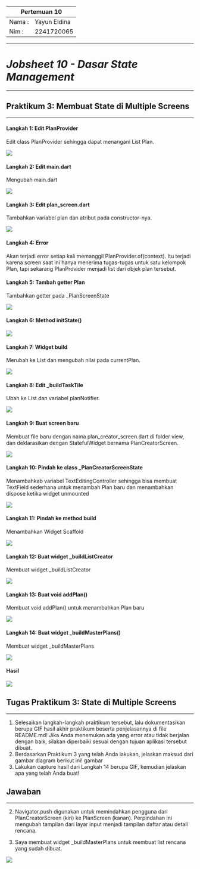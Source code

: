 <table>
    <thead>
        <th style="text-align: center;" colspan="2">Pertemuan 10</th>
    </thead>
    <tbody>
        <tr>
            <td>Nama :</td>
            <td>Yayun Eldina</td>
        </tr>
        <tr>
            <td>Nim :</td>
            <td>2241720065</td>
        </tr>
    </tbody>
</table>

**********
# *Jobsheet 10 - Dasar State Management*
***********

## **Praktikum 3: Membuat State di Multiple Screens**

-----

#### **Langkah 1: Edit PlanProvider**
Edit class PlanProvider sehingga dapat menangani List Plan.

<img src="img/p3.1.png">

#### **Langkah 2: Edit main.dart**
Mengubah main.dart

<img src="img/p3.2.png">

#### **Langkah 3: Edit plan_screen.dart**
Tambahkan variabel plan dan atribut pada constructor-nya.

<img src="img/p3.3.png">

#### **Langkah 4: Error**
Akan terjadi error setiap kali memanggil PlanProvider.of(context). Itu terjadi karena screen saat ini hanya menerima tugas-tugas untuk satu kelompok Plan, tapi sekarang PlanProvider menjadi list dari objek plan tersebut.

#### **Langkah 5: Tambah getter Plan**
Tambahkan getter pada _PlanScreenState

<img src="img/p3.5.png">

#### **Langkah 6: Method initState()**

<img src="img/p3.6.png">

#### **Langkah 7: Widget build**
Merubah ke List dan mengubah nilai pada currentPlan.

<img src="img/p3.7.png">

#### **Langkah 8: Edit _buildTaskTile**
Ubah ke List dan variabel planNotifier.

<img src="img/p3.8.png">


#### **Langkah 9: Buat screen baru**
Membuat file baru dengan nama plan_creator_screen.dart di folder view, dan deklarasikan dengan StatefulWidget bernama PlanCreatorScreen.

<img src="img/p3.9.png">

#### **Langkah 10: Pindah ke class _PlanCreatorScreenState**
Menambahkab variabel TextEditingController sehingga bisa membuat TextField sederhana untuk menambah Plan baru dan menambahkan dispose ketika widget unmounted

<img src="img/p3.10.png">

#### **Langkah 11: Pindah ke method build**
Menambahkan Widget Scaffold

<img src="img/p3.11.png">

#### **Langkah 12: Buat widget _buildListCreator**
Membuat widget _buildListCreator

<img src="img/p3.12.png">

#### **Langkah 13: Buat void addPlan()**
Membuat void addPlan() untuk menambahkan Plan baru

<img src="img/p3.13.png">

#### **Langkah 14: Buat widget _buildMasterPlans()**
Membuat widget _buildMasterPlans

<img src="img/p3.14.png">

#### **Hasil**

<img src="img/hasil-praktikum-3.gif">

## **Tugas Praktikum 3: State di Multiple Screens**

-----
1. Selesaikan langkah-langkah praktikum tersebut, lalu dokumentasikan berupa GIF hasil akhir praktikum beserta penjelasannya di file README.md! Jika Anda menemukan ada yang error atau tidak berjalan dengan baik, silakan diperbaiki sesuai dengan tujuan aplikasi tersebut dibuat.
2. Berdasarkan Praktikum 3 yang telah Anda lakukan, jelaskan maksud dari gambar diagram berikut ini!
gambar
3. Lakukan capture hasil dari Langkah 14 berupa GIF, kemudian jelaskan apa yang telah Anda buat!


## **Jawaban**

-----
2. Navigator.push digunakan untuk memindahkan pengguna dari PlanCreatorScreen (kiri) ke PlanScreen (kanan). Perpindahan ini mengubah tampilan dari layar input menjadi tampilan daftar atau detail rencana.

3. Saya membuat widget _buildMasterPlans untuk membuat list rencana yang sudah dibuat.

<img src="img/hasil-tugas-3.gif">
